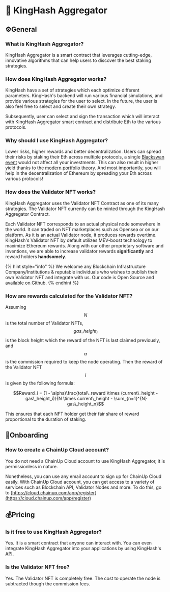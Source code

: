 # 🍧 KingHash Aggregator

## :gear:General

### What is KingHash Aggregator?

KingHash Aggregator is a smart contract that leverages cutting-edge, innovative algorithms that can help users to discover the best staking strategies.

### How does KingHash Aggregator works?

KingHash have a set of strategies which each optimize different parameters. KingHash's backend will run various financial simulations, and provide various strategies for the user to select. In the future, the user is also feel free to select and create their own strategy.&#x20;

Subsequently, user can select and sign the transaction which will interact with KingHash Aggregator smart contract and distribute Eth to the various protocols.

### Why should I use KingHash Aggregator?

Lower risks, higher rewards and better decentralization. Users can spread their risks by staking their Eth across multiple protocols, a single [Blackswan event](https://en.wikipedia.org/wiki/Black\_swan\_theory) would not affect all your investments. This can also result in higher yield thanks to the [modern portfolio theory](https://www.investopedia.com/terms/m/modernportfoliotheory.asp). And most importantly, you will help in the decentralization of Ethereum by spreading your Eth across various protocols!

### How does the Validator NFT works?

KingHash Aggregator uses the Validator NFT Contract as one of its many strategies. The Validator NFT currently can be minted through the KingHash Aggregator Contract.&#x20;

Each Validator NFT corresponds to an actual physical node somewhere in the world. It can traded on NFT marketplaces such as Opensea or on our platform. As it is an actual Validator node, it produces rewards overtime. KingHash's Validator NFT by default utilizes MEV-boost technology to maximize Ethereum rewards. Along with our other proprietary software and inventions, we are able to increase validator rewards **significantly** and reward holders **handsomely**.

{% hint style="info" %}
We welcome any Blockchain Infrastructure Company/Institutions & reputable individuals who wishes to publish their own Validator NFT and integrate with us. Our code is Open Source and [available on Github](https://github.com/ChainUp-Cloud).
{% endhint %}

### How are rewards calculated for the Validator NFT?

Assuming $$N$$ is the total number of Validator NFTs, $$gas\_height_i$$ is the block height which the reward of the NFT is last claimed previously, and $$\alpha$$ is the commission required to keep the node operating. Then the reward of the Validator NFT $$i$$ is given by the following formula:&#x20;

$$Reward_i = (1 - \alpha)\frac{total\_reward \times (current\_height - gas\_height_i)}{N \times current\_height - \sum_{n=1}^{N} gas\_height_n}$$

This ensures that each NFT holder get their fair share of reward proportional to the duration of staking.

## :rocket:Onboarding

### How to create a ChainUp Cloud account?

You do not need a ChainUp Cloud account to use KingHash Aggregator, it is permissionless in nature.&#x20;

Nonetheless, you can use any email account to sign up for ChainUp Cloud easily. With ChainUp Cloud account, you can get access to a variety of services such as Blockchain API, Validator Nodes and more. To do this, go to [https://cloud.chainup.com/app/register](https://cloud.chainup.com/app/register)

## 💰Pricing <a href="#pricing" id="pricing"></a>

### Is it free to use KingHash Aggregator? <a href="#is-it-free-to-use-chainup-clouds-services" id="is-it-free-to-use-chainup-clouds-services"></a>

Yes. It is a smart contract that anyone can interact with. You can even integrate KingHash Aggregator into your applications by using KingHash's [API](../../../introduction/for-developers/use-kinghash-aggregator-api.md).

### Is the Validator NFT free?

Yes. The Validator NFT is completely free. The cost to operate the node is subtracted though the commission fees.
